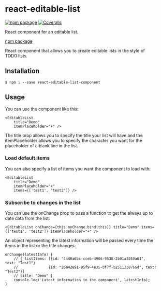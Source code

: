 # react-editable-list

[![npm package][npm-badge]][npm]
[![Coveralls][coveralls-badge]][coveralls]

React component for an editable list.

[npm-badge]: https://badge.fury.io/js/react-editable-list-component.svg
[npm]: https://www.npmjs.org/package/react-editable-list-component

[coveralls-badge]: https://img.shields.io/coveralls/user/repo/master.png?style=flat-square
[coveralls]: https://coveralls.io/github/user/repo

[npm package](https://www.npmjs.com/package/react-editable-list-component)

React component that allows you to create editable lists in the style of TODO lists.

## Installation

`$ npm i --save react-editable-list-component`

## Usage

You can use the component like this:

    <EditableList 
		title="Demo" 
		itemPlaceholder="+" />

The title prop allows you to specify the title your list will have and the itemPlaceholder allows you to specify the character you want for the placeholder of a blank line in the list.

### Load default items
You can also specify a list of items you want the component to load with:

    <EditableList 
		title="Demo" 
		itemPlaceholder="+"
		items={['test1', 'test2']} />

### Subscribe to changes in the list

You can use the onChange prop to pass a function to get the always up to date data from the list:

    <EditableList onChange={this.onChange.bind(this)} title="Demo" items={['test1', 'test2']} itemPlaceholder="+" />

An object representing the latest information will be passed every time the items in the list or the title changes:
 
    onChange(latestInfo) {
        // { listItems: [{id: "4440a6bc-cceb-4906-9538-2b01a3059a01", text: "Test1"}
        //              {id: "26a42e91-95f9-4e35-bf7f-b2511338766d", text: "Test2"}]
        // title: "Demo" }
        console.log('Latest information in the component', latestInfo);
    }